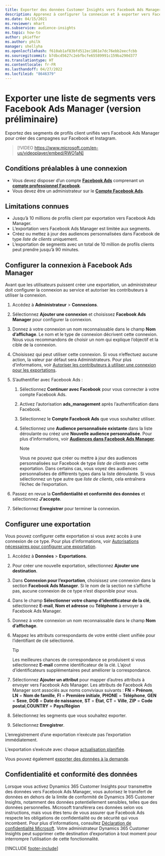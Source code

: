 ```yaml
---
title: Exporter des données Customer Insights vers Facebook Ads Manager (contient une vidéo)
description: Apprenez à configurer la connexion et à exporter vers Facebook Ads Manager.
ms.date: 04/15/2021
ms.reviewer: mhart
ms.subservice: audience-insights
ms.topic: how-to
author: pkieffer
ms.author: philk
manager: shellyha
ms.openlocfilehash: f610ab1af83bfd512ec1861e7dc76ebb2eecfcbb
ms.sourcegitcommit: b7dbcd5627c2ebfbcfe65589991c159ba290d377
ms.translationtype: HT
ms.contentlocale: fr-FR
ms.lasthandoff: 04/27/2022
ms.locfileid: "8646379"
---
```

# <a name="export-segments-list-to-facebook-ads-manager-preview"></a>Exporter une liste de segments vers Facebook Ads Manager (version préliminaire)

Exportez des segments de profils client unifiés vers Facebook Ads Manager pour créer des campagnes sur Facebook et Instagram.

> [!VIDEO https://www.microsoft.com/en-us/videoplayer/embed/RWO1aN]

## <a name="prerequisites-for-connection"></a>Conditions préalables à une connexion

- Vous devez disposer d’un compte [**Facebook Ads**](https://www.facebook.com/business/learn/lessons/step-by-step-ads-manager-account) comprenant un [**compte professionnel Facebook**](https://business.facebook.com/).
- Vous devez être un administrateur sur le [**Compte Facebook Ads**](https://www.facebook.com/business/learn/lessons/step-by-step-ads-manager-account).

## <a name="known-limitations"></a>Limitations connues

- Jusqu’à 10 millions de profils client par exportation vers Facebook Ads Manager.
- L’exportation vers Facebook Ads Manager est limitée aux segments.
- Créez ou mettez à jour des audiences personnalisées dans Facebook de type *liste de clients* uniquement.
- L’exportation de segments avec un total de 10 million de profils clients peut prendre jusqu’à 90 minutes.

## <a name="set-up-connection-to-facebook-ads-manager"></a>Configurer la connexion à Facebook Ads Manager

Avant que les utilisateurs puissent créer une exportation, un administrateur doit configurer la connexion au service et autoriser les contributeurs à utiliser la connexion.

1. Accédez à **Administrateur** > **Connexions**.

1. Sélectionnez **Ajouter une connexion** et choisissez **Facebook Ads Manager** pour configurer la connexion.

1. Donnez à votre connexion un nom reconnaissable dans le champ **Nom d’affichage**. Le nom et le type de connexion décrivent cette connexion. Nous vous recommandons de choisir un nom qui explique l’objectif et la cible de la connexion.

1. Choisissez qui peut utiliser cette connexion. Si vous n’effectuez aucune action, la valeur par défaut sera Administrateurs. Pour plus d’informations, voir [Autoriser les contributeurs à utiliser une connexion pour les exportations](connections.md#allow-contributors-to-use-a-connection-for-exports).

1. S’authentifier avec Facebook Ads : 

   1. Sélectionnez **Continuer avec Facebook** pour vous connecter à votre compte Facebook Ads.

   1. Activez l’autorisation **ads_management** après l’authentification dans Facebook.

   1. Sélectionnez le **Compte Facebook Ads** que vous souhaitez utiliser.

   1. Sélectionnez une **Audience personnalisée existante** dans la liste déroulante ou créez une **Nouvelle audience personnalisée**. Pour plus d’informations, voir [**Audiences dans Facebook Ads Manager**](https://www.facebook.com/business/help/744354708981227?id=2469097953376494).
      > [!NOTE]
      > Vous ne pouvez que créer ou mettre à jour des audiences personnalisées sur Facebook de type *liste de clients* avec cette exportation. Dans certains cas, vous voyez des audiences personnalisées de différents types dans la liste déroulante. Si vous sélectionnez un type autre que *liste de clients*, cela entraînera l’échec de l’exportation. 

1. Passez en revue la **Confidentialité et conformité des données** et sélectionnez **J’accepte**.

1. Sélectionnez **Enregistrer** pour terminer la connexion.

## <a name="configure-an-export"></a>Configurer une exportation

Vous pouvez configurer cette exportation si vous avez accès à une connexion de ce type. Pour plus d’informations, voir [Autorisations nécessaires pour configurer une exportation](export-destinations.md#set-up-a-new-export).

1. Accédez à **Données** > **Exportations**.

1. Pour créer une nouvelle exportation, sélectionnez **Ajouter une destination**. 

1. Dans **Connexion pour l’exportation**, choisissez une connexion dans la section **Facebook Ads Manager**. Si le nom de la section ne s’affiche pas, aucune connexion de ce type n’est disponible pour vous.

1. Dans le champ **Sélectionner votre champ d’identificateur de la clé**, sélectionnez **E-mail**, **Nom et adresse** ou **Téléphone** à envoyer à Facebook Ads Manager. 

1. Donnez à votre connexion un nom reconnaissable dans le champ **Nom d’affichage**.

1. Mappez les attributs correspondants de votre entité client unifiée pour l’identifiant de clé sélectionné.
   > [!TIP]
   > Les meilleures chances de correspondance se produisent si vous sélectionnez **E-mail** comme identificateur de la clé. L’ajout d’identificateurs supplémentaires peut améliorer la correspondance.

1. Sélectionnez **Ajouter un attribut** pour mapper d’autres attributs à envoyer vers Facebook Ads Manager. Les attributs de Facebook Ads Manager sont associés aux noms conviviaux suivants : **FN** = **Prénom**, **LN** = **Nom de famille**, **FI** = **Première initiale**, **PHONE** = **Téléphone**, **GEN** = **Sexe**, **DOB** = **Date de naissance**, **ST** = **État**, **CT** = **Ville**, **ZIP** = **Code postal**,**COUNTRY** = **Pays/Région**

1. Sélectionnez les segments que vous souhaitez exporter.

1. Sélectionnez **Enregistrer**.

L’enregistrement d’une exportation n’exécute pas l’exportation immédiatement.

L’exportation s’exécute avec chaque [actualisation planifiée](system.md#schedule-tab). 

Vous pouvez également [exporter des données à la demande](export-destinations.md#run-exports-on-demand). 

## <a name="data-privacy-and-compliance"></a>Confidentialité et conformité des données

Lorsque vous activez Dynamics 365 Customer Insights pour transmettre des données vers Facebook Ads Manager, vous autorisez le transfert de données en dehors de la limite de conformité de Dynamics 365 Customer Insights, notamment des données potentiellement sensibles, telles que des données personnelles. Microsoft transférera ces données selon vos instructions, mais vous êtes tenu de vous assurer que Facebook Ads respecte les obligations de confidentialité ou de sécurité qui vous incombent. Pour plus d’informations, consultez [Déclaration de confidentialité Microsoft](https://go.microsoft.com/fwlink/?linkid=396732).
Votre administrateur Dynamics 365 Customer Insights peut supprimer cette destination d’exportation à tout moment pour interrompre l’utilisation de cette fonctionnalité.


[!INCLUDE [footer-include](includes/footer-banner.md)]
